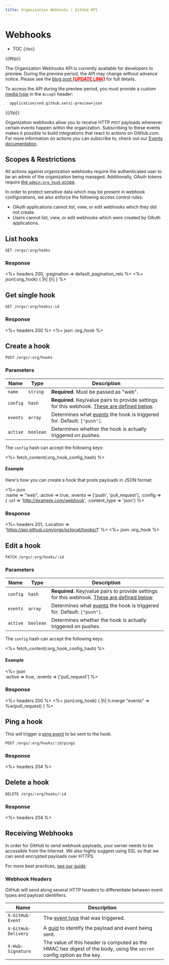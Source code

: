 ```yaml
---
title: Organization Webhooks | GitHub API
---
```


# Webhooks

* TOC
{:toc}

{{#tip}}

  The Organization Webhooks API is currently available for developers to preview.
  During the preview period, the API may change without advance notice.
  Please see the <a href="/changes/#TODO">blog post <strong style="color:red;">[UPDATE LINK]</strong></a> for full details.

  To access the API during the preview period, you must provide a custom [media type][media-type] in the `Accept` header:

      application/vnd.github.sersi-preview+json

{{/tip}}


Organization webhooks allow you to receive HTTP `POST` payloads whenever certain events happen within the organization. Subscribing to these events makes it possible to build integrations that react to actions on GitHub.com. For more information on actions you can subscribe to, check out our [Events documentation][webhook-events].

## Scopes & Restrictions

All actions against organization webhooks require the authenticated user to be an admin of the organization being managed. Additionally, OAuth tokens require [the `admin:org_hook` scope](/v3/oauth/#scopes).

In order to protect sensitive data which may be present in webhook configurations, we also enforce the following access control rules:

- OAuth applications cannot list, view, or edit webhooks which they did not create.
- Users cannot list, view, or edit webhooks which were created by OAuth applications.

## List hooks

    GET /orgs/:org/hooks

### Response

<%= headers 200, :pagination => default_pagination_rels %>
<%= json(:org_hook) { |h| [h] } %>


## Get single hook

    GET /orgs/:org/hooks/:id

### Response

<%= headers 200 %>
<%= json :org_hook %>


## Create a hook

    POST /orgs/:org/hooks

### Parameters

Name | Type | Description
-----|------|--------------
`name`|`string` | **Required**. Must be passed as "web".
`config`|`hash` | **Required**. Key/value pairs to provide settings for this webhook. [These are defined below](#create-hook-config-params).
`events`|`array` | Determines what [events][event-types] the hook is triggered for.  Default: `["push"]`.
`active`|`boolean` | Determines whether the hook is actually triggered on pushes.

<a name="create-hook-config-params"></a>
The `config` hash can accept the following keys:

<%= fetch_content(:org_hook_config_hash) %>

#### Example

Here's how you can create a hook that posts payloads in JSON format:

<%= json \
      :name => "web",
      :active => true,
      :events => ['push', 'pull_request'],
      :config => {
        :url => 'http://example.com/webhook',
        :content_type => 'json'}
%>

### Response

<%= headers 201,
      :Location => 'https://api.github.com/orgs/octocat/hooks/1' %>
<%= json :org_hook %>


## Edit a hook

    PATCH /orgs/:org/hooks/:id

### Parameters

Name | Type | Description
-----|------|--------------
`config`|`hash` | **Required**. Key/value pairs to provide settings for this webhook. [These are defined below](#update-hook-config-params).
`events`|`array` | Determines what [events][event-types] the hook is triggered for.  Default: `["push"]`.
`active`|`boolean` | Determines whether the hook is actually triggered on pushes.

<a name="update-hook-config-params"></a>
The `config` hash can accept the following keys:

<%= fetch_content(:org_hook_config_hash) %>


#### Example

<%= json \
      :active => true,
      :events => ['pull_request']
%>

### Response

<%= headers 200 %>
<%= json(:org_hook) { |h| h.merge "events" => %w(pull_request) } %>


## Ping a hook

This will trigger a [ping event][ping-event-url] to be sent to the hook.

    POST /orgs/:org/hooks/:id/pings

### Response

<%= headers 204 %>


## Delete a hook

    DELETE /orgs/:org/hooks/:id

### Response

<%= headers 204 %>


## Receiving Webhooks

In order for GitHub to send webhook payloads, your server needs to be accessible from the Internet. We also highly suggest using SSL so that we can send encrypted payloads over HTTPS.

For more best practices, [see our guide][best-integration-practices].

### Webhook Headers

GitHub will send along several HTTP headers to differentiate between event types and payload identifiers.

Name | Description
-----|-----------|
`X-GitHub-Event` | The [event type](/v3/activity/events/types/) that was triggered.
`X-GitHub-Delivery` | A [guid][guid] to identify the payload and event being sent.
`X-Hub-Signature` | The value of this header is computed as the HMAC hex digest of the body, using the `secret` config option as the key.


[guid]: http://en.wikipedia.org/wiki/Globally_unique_identifier
[hub-signature]: https://github.com/github/github-services/blob/f3bb3dd780feb6318c42b2db064ed6d481b70a1f/lib/service/http_helper.rb#L77
[ping-event-url]: /webhooks/#ping-event
[webhook-events]: /webhooks/#events
[event-types]: /v3/activity/events/types/
[media-type]: /v3/media
[best-integration-practices]: /guides/best-practices-for-integrators/
